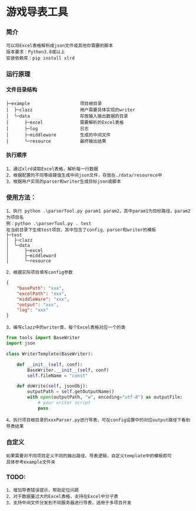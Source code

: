 # 游戏导表工具

### 简介

    可以将Excel表格解析成json文件或其他你需要的脚本
    版本要求：Python3.8或以上
    安装依赖库：pip install xlrd

### 运行原理

#### 文件目录结构

    ├─example                   项目根目录
    │  ├─clazz                  用户需要具体实现的writer
    │  └─data                   存放输入输出数据的目录
    │      ├─excel              需要解析的Excel表格
    │      ├─log                日志
    │      ├─middleware         生成的中间文件
    │      └─resource           最终输出结果

#### 执行顺序

    1、通过xlrd读取Excel表格，解析每一行数据
    2、根据配置的不同等级键值生成中间json文件，存放在./data/resourece中
    3、根据用户实现的parser和writer生成目标json或脚本

### 使用方法：

    1、执行 python .\parserTool.py param1 param2，其中param1为目标路径，param2为项目名
    例：python .\parserTool.py . test
    在当前目录下生成test项目，其中包含了config、parser和writer的模板
    ├─test
    │  ├─clazz
    │  └─data
    │      ├─excel
    │      ├─middleward
    │      └─resource

    2、根据实际项目填写config参数

```json
{
    "basePath": "xxx",
    "excelPath": "xxx",
    "middleWare": "xxx",
    "output": "xxx",
    "log": "xxx"
}
```

    3、编写clazz中的writer类，每个Excel表格对应一个的类

```python
from tools import BaseWriter
import json

class WriterTemplete(BaseWriter):

    def __init__(self, conf):
        BaseWriter.__init__(self, conf)
        self.fileName = "const"

    def doWrite(self, jsonObj):
        outputPath = self.getOutputName()
        with open(outputPath, "w", encoding="utf-8") as outputFile:
            # your writer script
            pass
```

    4、执行项目根目录的xxxParser.py进行导表，可在config设置中的对应output路径下看到导表结果

### 自定义

    如果需要对不同项目定义不同的输出路径、导表逻辑，自定义template中的模板即可
    具体参考example文件夹

### TODO:

    1、增加导表错误提示，帮助定位问题
    2、对于数据量过大的Excel表格，支持在Excel中分子表
    3、支持中间文件分发到不同服务器进行导表，适用于多项目开发
